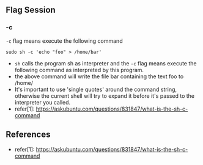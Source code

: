 ## Flag Session
### -c
`-c` flag means execute the following command
```shell
sudo sh -c 'echo "foo" > /home/bar'
```
- `sh` calls the program sh as interpreter and the `-c` flag means execute the following command as interpreted by this program.
- the above command will write the file bar containing the text foo to /home/
- It's important to use 'single quotes' around the command string, otherwise the current shell will try to expand it before it's passed to the interpreter you called.
- refer[1]: https://askubuntu.com/questions/831847/what-is-the-sh-c-command



## References
- refer[1]: https://askubuntu.com/questions/831847/what-is-the-sh-c-command
